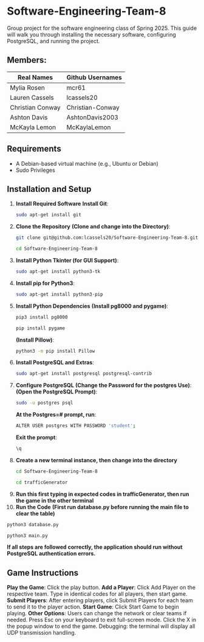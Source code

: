 # Software-Engineering-Team-8
Group project for the software engineering class of Spring 2025.
This guide will walk you through installing the necessary software, configuring PostgreSQL, and running the project. 

## Members:
| Real Names | Github Usernames|
| ------------- | ------------- |
| Mylia Rosen  | mcr61  |
| Lauren Cassels  | lcassels20 |
| Christian Conway | Christian-Conway |
| Ashton Davis | AshtonDavis2003 |
| McKayla Lemon |   McKaylaLemon  |


## Requirements
- A Debian-based virtual machine (e.g., Ubuntu or Debian)
- Sudo Privileges

## Installation and Setup
1. **Install Required Software**
  **Install Git**:
   ```sh
   sudo apt-get install git
   ```
2. **Clone the Repository**
  **(Clone and change into the Directory)**:
   ```sh
   git clone git@github.com:lcassels20/Software-Engineering-Team-8.git
   ```
   ```sh
   cd Software-Engineering-Team-8
   ```
3. **Install Python Tkinter (for GUI Support)**:
    ```sh
    sudo apt-get install python3-tk
    ```
4. **Install pip for Python3**:
    ```sh
    sudo apt-get install python3-pip
    ```
5. **Install Python Dependencies**
   **(Install pg8000 and pygame)**:
   ```sh
   pip3 install pg8000
   ```
   ```sh
   pip install pygame
   ```
   **(Install Pillow)**:
   ```sh
   python3 -m pip install Pillow
   ```
6. **Install PostgreSQL and Extras**:
   ```sh
   sudo apt-get install postgresql postgresql-contrib
   ```
7. **Configure PostgreSQL**
   **(Change the Password for the postgres Use)**:
   **(Open the PostgreSQL Prompt)**:
   ```sh
   sudo -u postgres psql
   ```
   **At the Postgres=# prompt, run**:
   ```sh
   ALTER USER postgres WITH PASSWORD 'student';
   ```
   **Exit the prompt**:
   ```sh
   \q
   ```
8. **Create a new terminal instance, then change into the directory**
   ```sh
   cd Software-Engineering-Team-8
   ```
   ```sh
   cd trafficGenerator
   ```
9. **Run this first typing in expected codes in trafficGenerator, then run the game in the other terminal**
10. **Run the Code**
   **(First run database.py before running the main file to clear the table)**
   ```sh
   python3 database.py
   ```
   ```sh
   python3 main.py
   ```
   **If all steps are followed correctly, the application should run without PostgreSQL authentication errors.**

   ## Game Instructions
   **Play the Game**: Click the play button.
   **Add a Player**: Click Add Player on the respective team. Type in identical codes for all players, then start game.
   **Submit Players**: After entering players, click Submit Players for each team to send it to the player action.
   **Start Game**: Click Start Game to begin playing.
   **Other Options**:
       Users can change the network or clear teams if needed.
       Press Esc on your keyboard to exit full-screen mode.
       Click the X in the popup window to end the game.
       Debugging: the terminal will display all UDP transmission handling.










   
   
